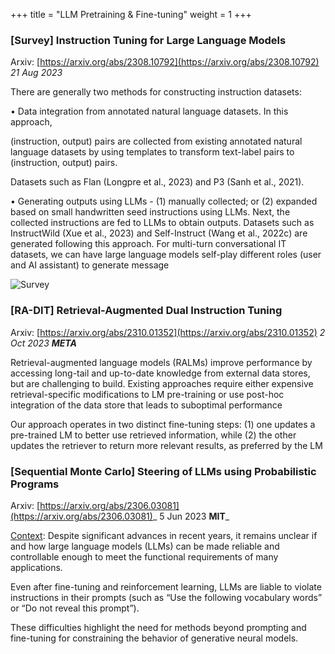 +++
title = "LLM Pretraining & Fine-tuning"
weight = 1
+++



### [Survey] Instruction Tuning for Large Language Models

Arxiv: [https://arxiv.org/abs/2308.10792](https://arxiv.org/abs/2308.10792) _21 Aug 2023_

There are generally two methods for constructing instruction datasets:

• Data integration from annotated natural language datasets. In this approach,

(instruction, output) pairs are collected from existing annotated natural language datasets by using templates to transform text-label pairs to (instruction, output) pairs.

Datasets such as Flan (Longpre et al., 2023) and P3 (Sanh et al., 2021).

• Generating outputs using LLMs - (1) manually collected; or (2) expanded based on small handwritten seed instructions using LLMs. Next, the collected instructions are fed to LLMs to obtain outputs. Datasets such as InstructWild (Xue et al., 2023) and Self-Instruct (Wang et al., 2022c) are generated following this approach. For multi-turn conversational IT datasets, we can have large language models self-play different roles (user and AI assistant) to generate message

![Survey](/generative-ai/2-llm-research/llm_1_survey.png)

### [RA-DIT] Retrieval-Augmented Dual Instruction Tuning

Arxiv: [https://arxiv.org/abs/2310.01352](https://arxiv.org/abs/2310.01352) _2 Oct 2023 **META**_

Retrieval-augmented language models (RALMs) improve performance by accessing long-tail and up-to-date knowledge from external data stores, but are challenging to build. Existing approaches require either expensive retrieval-specific modifications to LM pre-training or use post-hoc integration of the data store that leads to suboptimal performance

Our approach operates in two distinct fine-tuning steps: (1) one updates a pre-trained LM to better use retrieved information, while (2) the other updates the retriever to return more relevant results, as preferred by the LM


### [Sequential Monte Carlo] Steering of LLMs using Probabilistic Programs

Arxiv: [https://arxiv.org/abs/2306.03081](https://arxiv.org/abs/2306.03081)_ 5 Jun 2023 **MIT**_

<span style="text-decoration:underline;">Context</span>: Despite significant advances in recent years, it remains unclear if and how large language models (LLMs) can be made reliable and controllable enough to meet the functional requirements of many applications. 

Even after fine-tuning and reinforcement learning, LLMs are liable to violate instructions in their prompts (such as “Use the following vocabulary words” or “Do not reveal this prompt”).

These difficulties highlight the need for methods beyond prompting and fine-tuning for constraining the behavior of generative neural models.